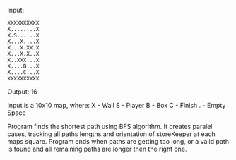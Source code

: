Input:
```
XXXXXXXXXX
X........X
X.S......X
X...X....X
X...X.XX.X
X...X.X..X
X..XXX...X
X....B...X
X....C...X
XXXXXXXXXX
```

Output:
16

Input is a 10x10 map, where:
X - Wall
S - Player
B - Box
C - Finish
. - Empty Space

Program finds the shortest path using BFS algorithm. It creates paralel cases, tracking all paths lengths and orientation of storeKeeper at each maps square.
Program ends when paths are getting too long, or  a valid path is found and all remaining paths are longer then the right one.
